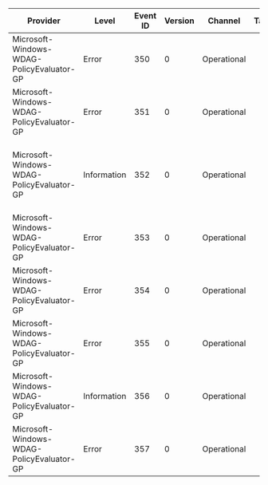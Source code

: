 Provider                                   |  Level        |  Event ID  |  Version  |  Channel      |  Task  |  Opcode  |  Keyword  |  Message
-------------------------------------------|---------------|------------|-----------|---------------|--------|----------|-----------|------------------------------------------------------------------------------------------------
Microsoft-Windows-WDAG-PolicyEvaluator-GP  |  Error        |  350       |  0        |  Operational  |        |          |           |  Failed to start container service when Hvsi is turned on: {ErrorCode}
Microsoft-Windows-WDAG-PolicyEvaluator-GP  |  Error        |  351       |  0        |  Operational  |        |          |           |  Failed to merge policy to CSP current hive: {ErrorCode}
Microsoft-Windows-WDAG-PolicyEvaluator-GP  |  Information  |  352       |  0        |  Operational  |        |          |           |  At least one mandatory network isolation policy must be set; please configure: {MissingPolicy}
Microsoft-Windows-WDAG-PolicyEvaluator-GP  |  Error        |  353       |  0        |  Operational  |        |          |           |  Failed to send alert message back to MDM server: {ErrorCode}
Microsoft-Windows-WDAG-PolicyEvaluator-GP  |  Error        |  354       |  0        |  Operational  |        |          |           |
Microsoft-Windows-WDAG-PolicyEvaluator-GP  |  Error        |  355       |  0        |  Operational  |        |          |           |  The system does not meet the minimal requirement: {MissingPolicy}
Microsoft-Windows-WDAG-PolicyEvaluator-GP  |  Information  |  356       |  0        |  Operational  |        |          |           |   {Message} {SecondMessage}
Microsoft-Windows-WDAG-PolicyEvaluator-GP  |  Error        |  357       |  0        |  Operational  |        |          |           |